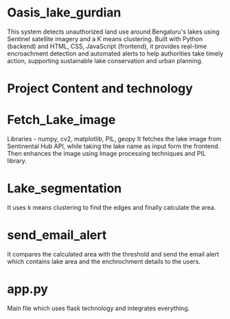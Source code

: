 # Oasis_lake_gurdian
This system detects unauthorized land use around Bengaluru's lakes using Sentinel satellite imagery and a K means clustering. Built with Python (backend) and HTML, CSS, JavaScript (frontend), it provides real-time encroachment detection and automated alerts to help authorities take timely action, supporting sustainable lake conservation and urban planning.

# Project Content and technology
# Fetch_Lake_image
  Libraries - numpy, cv2, matplotlib, PIL, geopy
  It fetches the lake image from Sentinental Hub API, while taking the lake name as input form the frontend. Then enhances the image 
  using Image processing techniques and PIL library.
# Lake_segmentation
  It uses k means clustering to find the edges  and finally calculate the area.
# send_email_alert
  It compares the calculated area with the threshold and send the email alert which contains lake area and the enchrochment details 
  to the users.
# app.py
  Main file which uses flask technology and integrates everything.
 
